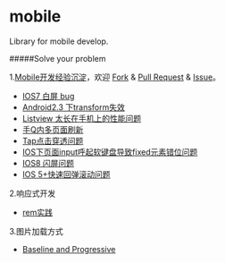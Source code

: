 mobile
======

Library for mobile develop.

#####Solve your problem

1.[Mobile开发经验沉淀](https://github.com/imweb/mobile/issues/2)，欢迎 [Fork](https://github.com/imweb/mobile/fork) & [Pull Request](https://github.com/imweb/mobile/pulls) & [Issue](https://github.com/imweb/mobile/issues)。
+	[IOS7 白屏 bug](https://github.com/imweb/mobile/blob/master/docs/ios7-empty-screen.md)
+	[Android2.3 下transform失效](https://github.com/imweb/mobile/blob/master/docs/transform-not-work-under-android23.md)
+	[Listview 太长在手机上的性能问题](https://github.com/imweb/mobile/blob/master/docs/listview-toolong.md)
+	[手Q内多页面刷新](https://github.com/imweb/mobile/blob/master/docs/multipage-refresh.md)
+	[Tap点击穿透问题](https://github.com/imweb/mobile/blob/master/docs/tap-penetrate.md)
+	[IOS下页面input呼起软键盘导致fixed元素错位问题](https://github.com/imweb/mobile/blob/master/docs/ios-input-fixed.md)
+	[IOS8 闪屏问题](https://github.com/imweb/mobile/blob/master/docs/ios8-splash-screen.md)
+	[IOS 5+快速回弹滚动问题](https://github.com/imweb/mobile/blob/master/docs/ios5%2B-scroll.md)

2.响应式开发
	
+	[rem实践](https://github.com/imweb/mobile/issues/3)

3.图片加载方式

+	[Baseline and Progressive](https://github.com/imweb/mobile/issues/4)


